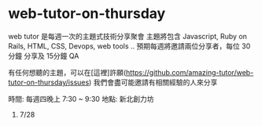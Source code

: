 # web-tutor-on-thursday

web tutor 是每週一次的主題式技術分享聚會
主題將包含 Javascript, Ruby on Rails, HTML, CSS, Devops, web tools .. 
預期每週將邀請兩位分享者，每位 30分鐘 分享及 15分鐘 QA

有任何想聽的主題，可以在[這裡]許願(https://github.com/amazing-tutor/web-tutor-on-thursday/issues)
我們會盡可能邀請有相關經驗的人來分享

時間: 每週四晚上 7:30 ~ 9:30
地點: 新北創力坊

1. 7/28 
